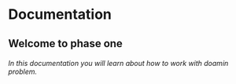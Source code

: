 # Documentation
## Welcome to phase one
###### In this documentation you will learn about how to work with doamin problem.
